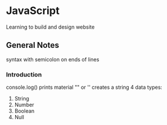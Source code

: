 # JavaScript
Learning to build and design website

## General Notes

syntax with semicolon on ends of lines

### Introduction

console.log() prints material
"" or '' creates a string
4 data types:
1. String
2. Number
3. Boolean
4. Null
